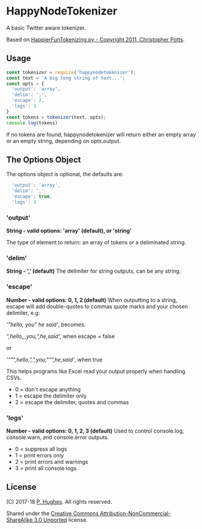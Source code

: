 # HappyNodeTokenizer

A basic Twitter aware tokenizer.

Based on [HappierFunTokenizing.py - Copyright 2011, Christopher Potts](http://sentiment.christopherpotts.net/code-data/happyfuntokenizing.py).

## Usage
```javascript
const tokenizer = require('happynodetokenizer');
const text = 'A big long string of text...';
const opts = {
  'output': 'array',
  'delim': ',',
  'escape': 2,
  'logs': 3
}
const tokens = tokenizer(text, opts);
console.log(tokens)
```

If no tokens are found, happynodetokenizer will return either an empty array or an empty string, depending on opts.output.

## The Options Object
The options object is optional, the defaults are:

```javascript
  'output': 'array',
  'delim': ','
  'escape': true,
  'logs': 3
```

### 'output'
**String - valid options: 'array' (default), or 'string'**

The type of element to return: an array of tokens or a deliminated string.

### 'delim'
**String - ',' (default)**
The delimiter for string outputs, can be any string.

### 'escape'
**Number - valid options: 0, 1, 2 (default)**
When outputting to a string, escape will add double-quotes to commas quote marks and your chosen delimiter, e.g:

*'"hello, you" he said'*, becomes:

*",hello,,,you,",he,said'*, when escape = false

or

*'""",hello,",",you,""",he,said'*, when true

This helps programs like Excel read your output properly when handling CSVs.

* 0 = don't escape anything
* 1 = escape the delimiter only
* 2 = escape the delimiter, quotes and commas

### 'logs'
**Number - valid options: 0, 1, 2, 3 (default)**
Used to control console.log, console.warn, and console.error outputs.
* 0 = suppress all logs
* 1 = print errors only
* 2 = print errors and warnings
* 3 = print all console logs

## License
(C) 2017-18 [P. Hughes](https://www.phugh.es). All rights reserved.

Shared under the [Creative Commons Attribution-NonCommercial-ShareAlike 3.0 Unported](http://creativecommons.org/licenses/by-nc-sa/3.0/) license.